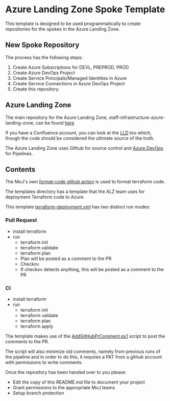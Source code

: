 # Azure Landing Zone Spoke Template

This template is designed to be used programmatically to create repositories for the spokes in the Azure Landing Zone.

## New Spoke Repository

The process has the following steps:

1. Create Azure Subscriptions for DEVL, PREPROD, PROD
2. Create Azure DevOps Project
3. Create Service Principals/Managed Identities in Azure
4. Create Service Connections in Azure DevOps Project
5. Create this repository.

## Azure Landing Zone

The main repository for the Azure Landing Zone, staff-infrastructure-azure-landing-zone, can be found [here](https://github.com/ministryofjustice/staff-infrastructure-azure-landing-zone)

If you have a Confluence account, you can look at the [LLD](https://dsdmoj.atlassian.net/wiki/spaces/PTTPWIK/pages/2875556181/Azure+Landing+Zone+LLD) too which, though the code should be considered the ultimate source of the truth.

The Azure Landing Zone uses Github for source control and [Azure DevOps](https://dev.azure.com/MoJ-OFFICIAL/) for Pipelines.

 ## Contents

The MoJ's own [format-code github action](https://github.com/ministryofjustice/github-actions/tree/main/code-formatter) is used to format terraform code.

The templates directory has a template that the ALZ team uses for deployment Terraform code to Azure.

This template [terraform-deployment.yml](templates/terraform-deployment.yml) has two distinct run modes:

### Pull Request

- install terraform
- run
  - terraform init
  - terraform validate
  - terraform plan
  - Plan will be posted as a comment to the PR
  - Checkov
  - If checkov detects anything, this will be posted as a comment to the PR

### CI

- install terraform
- run
  - terraform init
  - terraform validate
  - terraform plan
  - terraform apply


The template makes use of the [AddGitHubPrComment.ps1](scripts/AddGitHubPrComment.ps1) script to post the comments to the PR.

The script will also minimize old comments, namely from previous runs of the pipeline and in order to do this, it requires a PAT from a github account with permissions to write comments.


Once the repository has been handed over to you please:

* Edit the copy of this README.md file to document your project
* Grant permissions to the appropriate MoJ teams
* Setup branch protection


